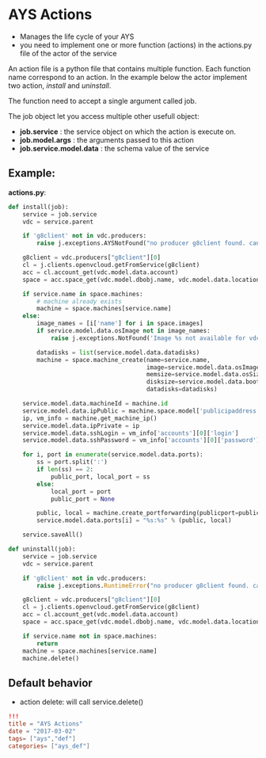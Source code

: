 # AYS Actions

- Manages the life cycle of your AYS
- you need to implement one or more function (actions) in the actions.py file of the actor of the service

An action file is a python file that contains multiple function.
Each function name correspond to an action. In the example below the actor implement two action, _install_ and _uninstall_.

The function need to accept a single argument called job.

The job object let you access multiple other usefull object:
- **job.service** : the service object on which the action is execute on.
- **job.model.args** : the arguments passed to this action
- **job.service.model.data** : the schema value of the service

## Example:

**actions.py**:

```python
def install(job):
    service = job.service
    vdc = service.parent

    if 'g8client' not in vdc.producers:
        raise j.exceptions.AYSNotFound("no producer g8client found. cannot continue init of %s" % service)

    g8client = vdc.producers["g8client"][0]
    cl = j.clients.openvcloud.getFromService(g8client)
    acc = cl.account_get(vdc.model.data.account)
    space = acc.space_get(vdc.model.dbobj.name, vdc.model.data.location)

    if service.name in space.machines:
        # machine already exists
        machine = space.machines[service.name]
    else:
        image_names = [i['name'] for i in space.images]
        if service.model.data.osImage not in image_names:
            raise j.exceptions.NotFound('Image %s not available for vdc %s' % (service.model.data.osImage, vdc.name))

        datadisks = list(service.model.data.datadisks)
        machine = space.machine_create(name=service.name,
                                       image=service.model.data.osImage,
                                       memsize=service.model.data.osSize,
                                       disksize=service.model.data.bootdiskSize,
                                       datadisks=datadisks)

    service.model.data.machineId = machine.id
    service.model.data.ipPublic = machine.space.model['publicipaddress']
    ip, vm_info = machine.get_machine_ip()
    service.model.data.ipPrivate = ip
    service.model.data.sshLogin = vm_info['accounts'][0]['login']
    service.model.data.sshPassword = vm_info['accounts'][0]['password']

    for i, port in enumerate(service.model.data.ports):
        ss = port.split(':')
        if len(ss) == 2:
            public_port, local_port = ss
        else:
            local_port = port
            public_port = None

        public, local = machine.create_portforwarding(publicport=public_port, localport=local_port, protocol='tcp')
        service.model.data.ports[i] = "%s:%s" % (public, local)

    service.saveAll()

def uninstall(job):
    service = job.service
    vdc = service.parent

    if 'g8client' not in vdc.producers:
        raise j.exceptions.RuntimeError("no producer g8client found. cannot continue init of %s" % service)

    g8client = vdc.producers["g8client"][0]
    cl = j.clients.openvcloud.getFromService(g8client)
    acc = cl.account_get(vdc.model.data.account)
    space = acc.space_get(vdc.model.dbobj.name, vdc.model.data.location)

    if service.name not in space.machines:
        return
    machine = space.machines[service.name]
    machine.delete()
```

## Default behavior 
   - action delete: will call service.delete()

```toml
!!!
title = "AYS Actions"
date = "2017-03-02"
tags= ["ays","def"]
categories= ["ays_def"]
```
